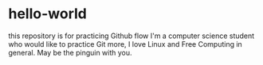 # hello-world
this repository is for practicing Github flow
I'm a computer science student who would like to practice Git more, I love Linux and Free Computing in general. May be the pinguin with you. 
